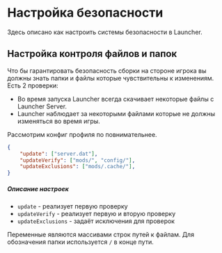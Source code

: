 # Настройка безопасности

Здесь описано как настроить системы безопасности в Launcher.

## Настройка контроля файлов и папок

Что бы гарантировать безопасность сборки на стороне игрока вы должны знать папки и файлы которые чувствительны к изменениям.
Есть 2 проверки: 
- Во время запуска Launcher всегда скачивает некоторые файлы с Launcher Server.
- Launcher наблюдает за некоторыми файлами которые не должны изменяться во время игры.

Рассмотрим конфиг профиля по повнимательнее.
```json [profiles/TestClient.json]
{
    "update": ["server.dat"],
    "updateVerify": ["mods/", "config/"],
    "updateExclusions": ["mods/.cache/"],
}
```
##### Описание настроек

- `update` - реализует первую проверку
- `updateVerify` - реализует первую и вторую проверку
- `updateExclusions` - задаёт исключения для проверок

Переменные являются массивами строк путей к файлам. Для обозначения папки используется `/` в конце пути.